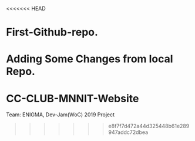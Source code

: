 <<<<<<< HEAD
# First-Github-repo.
Adding Some Changes from local Repo.
=======
# CC-CLUB-MNNIT-Website
Team: ENIGMA, Dev-Jam(WoC) 2019 Project 
>>>>>>> e8f7f7d472a44d325448b61e289947addc72dbea
